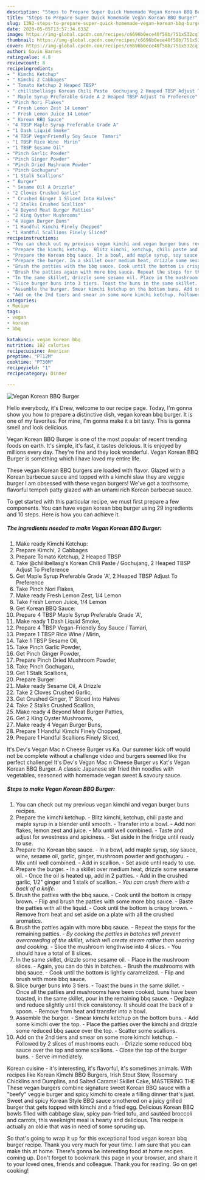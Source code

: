 ```yaml
---
description: "Steps to Prepare Super Quick Homemade Vegan Korean BBQ Burger"
title: "Steps to Prepare Super Quick Homemade Vegan Korean BBQ Burger"
slug: 1392-steps-to-prepare-super-quick-homemade-vegan-korean-bbq-burger
date: 2020-05-05T13:57:34.633Z
image: https://img-global.cpcdn.com/recipes/c6696b0ece40f58b/751x532cq70/vegan-korean-bbq-burger-recipe-main-photo.jpg
thumbnail: https://img-global.cpcdn.com/recipes/c6696b0ece40f58b/751x532cq70/vegan-korean-bbq-burger-recipe-main-photo.jpg
cover: https://img-global.cpcdn.com/recipes/c6696b0ece40f58b/751x532cq70/vegan-korean-bbq-burger-recipe-main-photo.jpg
author: Gavin Barnes
ratingvalue: 4.8
reviewcount: 8
recipeingredient:
- " Kimchi Ketchup"
- " Kimchi 2 Cabbages"
- " Tomato Ketchup 2 Heaped TBSP"
- " chillibellasgs Korean Chili Paste  Gochujang 2 Heaped TBSP Adjust To Preference"
- " Maple Syrup Preferable Grade A 2 Heaped TBSP Adjust To Preference"
- "Pinch Nori Flakes"
- " Fresh Lemon Zest 14 Lemon"
- " Fresh Lemon Juice 14 Lemon"
- " Korean BBQ Sauce"
- "4 TBSP Maple Syrup Preferable Grade A"
- "1 Dash Liquid Smoke"
- "4 TBSP VeganFriendly Soy Sauce  Tamari"
- "1 TBSP Rice Wine  Mirin"
- "1 TBSP Sesame Oil"
- "Pinch Garlic Powder"
- "Pinch Ginger Powder"
- "Pinch Dried Mushroom Powder"
- "Pinch Gochugaru"
- "1 Stalk Scallions"
- " Burger"
- " Sesame Oil A Drizzle"
- "2 Cloves Crushed Garlic"
- " Crushed Ginger 1 Sliced Into Halves"
- "2 Stalks Crushed Scallion"
- "4 Beyond Meat Burger Patties"
- "2 King Oyster Mushrooms"
- "4 Vegan Burger Buns"
- "1 Handful Kimchi Finely Chopped"
- "1 Handful Scallions Finely Sliced"
recipeinstructions:
- "You can check out my previous vegan kimchi and vegan burger buns recipes."
- "Prepare the kimchi ketchup.  Blitz kimchi, ketchup, chili paste and maple syrup in a blender until smooth. Transfer into a bowl. Add nori flakes, lemon zest and juice. Mix until well combined. Taste and adjust for sweetness and spiciness. Set aside in the fridge until ready to use."
- "Prepare the Korean bbq sauce. In a bowl, add maple syrup, soy sauce, wine, sesame oil, garlic, ginger, mushroom powder and gochugaru. Mix until well combined. Add in scallion. Set aside until ready to use."
- "Prepare the burger. In a skillet over medium heat, drizzle some sesame oil. Once the oil is heated up, add in 2 patties. Add in the crushed garlic, 1/2&#34; ginger and 1 stalk of scallion. *You can crush them with a back of a knife.*"
- "Brush the patties with the bbq sauce. Cook until the bottom is crispy brown. Flip and brush the patties with some more bbq sauce. Baste the patties with all the liquid. Cook until the bottom is crispy brown. Remove from heat and set aside on a plate with all the crushed aromatics."
- "Brush the patties again with more bbq sauce. Repeat the steps for the remaining patties. *By cooking the patties in batches will prevent overcrowding of the skillet, which will create steam rather than searing and cooking.* Slice the mushroom lengthwise into 4 slices. You should have a total of 8 slices."
- "In the same skillet, drizzle some sesame oil. Place in the mushroom slices. Again, you can do this in batches. Brush the mushrooms with bbq sauce. Cook until the bottom is lightly caramelized. Flip and brush with more bbq sauce."
- "Slice burger buns into 3 tiers. Toast the buns in the same skillet. Once all the patties and mushrooms have been cooked, buns have been toasted, in the same skillet, pour in the remaining bbq sauce. Deglaze and reduce slightly until thick consistency. It should coat the back of a spoon. Remove from heat and transfer into a bowl."
- "Assemble the burger. Smear kimchi ketchup on the bottom buns. Add some kimchi over the top. Place the patties over the kimchi and drizzle some reduced bbq sauce over the top. Scatter some scallions."
- "Add on the 2nd tiers and smear on some more kimchi ketchup. Followed by 2 slices of mushrooms each. Drizzle some reduced bbq sauce over the top and some scallions. Close the top of the burger buns. Serve immediately."
categories:
- Recipe
tags:
- vegan
- korean
- bbq

katakunci: vegan korean bbq 
nutrition: 102 calories
recipecuisine: American
preptime: "PT12M"
cooktime: "PT30M"
recipeyield: "1"
recipecategory: Dinner

---
```



![Vegan Korean BBQ Burger](https://img-global.cpcdn.com/recipes/c6696b0ece40f58b/751x532cq70/vegan-korean-bbq-burger-recipe-main-photo.jpg)

Hello everybody, it's Drew, welcome to our recipe page. Today, I'm gonna show you how to prepare a distinctive dish, vegan korean bbq burger. It is one of my favorites. For mine, I'm gonna make it a bit tasty. This is gonna smell and look delicious.

Vegan Korean BBQ Burger is one of the most popular of recent trending foods on earth. It's simple, it's fast, it tastes delicious. It is enjoyed by millions every day. They're fine and they look wonderful. Vegan Korean BBQ Burger is something which I have loved my entire life.

These vegan Korean BBQ burgers are loaded with flavor. Glazed with a Korean barbecue sauce and topped with a kimchi slaw they are veggie burger I am obsessed with these vegan burgers! We&#39;ve got a toothsome, flavorful tempeh patty glazed with an umami rich Korean barbecue sauce.


To get started with this particular recipe, we must first prepare a few components. You can have vegan korean bbq burger using 29 ingredients and 10 steps. Here is how you can achieve it.

<!--inarticleads1-->

##### The ingredients needed to make Vegan Korean BBQ Burger:

1. Make ready  Kimchi Ketchup:
1. Prepare  Kimchi, 2 Cabbages
1. Prepare  Tomato Ketchup, 2 Heaped TBSP
1. Take  @chillibellasg&#39;s Korean Chili Paste / Gochujang, 2 Heaped TBSP Adjust To Preference
1. Get  Maple Syrup Preferable Grade &#39;A&#39;, 2 Heaped TBSP Adjust To Preference
1. Take Pinch Nori Flakes,
1. Make ready  Fresh Lemon Zest, 1/4 Lemon
1. Take  Fresh Lemon Juice, 1/4 Lemon
1. Get  Korean BBQ Sauce:
1. Prepare 4 TBSP Maple Syrup Preferable Grade &#39;A&#39;,
1. Make ready 1 Dash Liquid Smoke,
1. Prepare 4 TBSP Vegan-Friendly Soy Sauce / Tamari,
1. Prepare 1 TBSP Rice Wine / Mirin,
1. Take 1 TBSP Sesame Oil,
1. Take Pinch Garlic Powder,
1. Get Pinch Ginger Powder,
1. Prepare Pinch Dried Mushroom Powder,
1. Take Pinch Gochugaru,
1. Get 1 Stalk Scallions,
1. Prepare  Burger:
1. Make ready  Sesame Oil, A Drizzle
1. Take 2 Cloves Crushed Garlic,
1. Get  Crushed Ginger, 1&#34; Sliced Into Halves
1. Take 2 Stalks Crushed Scallion,
1. Make ready 4 Beyond Meat Burger Patties,
1. Get 2 King Oyster Mushrooms,
1. Make ready 4 Vegan Burger Buns,
1. Prepare 1 Handful Kimchi Finely Chopped,
1. Prepare 1 Handful Scallions Finely Sliced,


It&#39;s Dev&#39;s Vegan Mac n Cheese Burger vs Ka. Our summer kick off would not be complete without a challenge video and burgers seemed like the perfect challenge! It&#39;s Dev&#39;s Vegan Mac n Cheese Burger vs Kat&#39;s Vegan Korean BBQ Burger. A classic Japanese stir fried thin noodles with vegetables, seasoned with homemade vegan sweet &amp; savoury sauce. 

<!--inarticleads2-->

##### Steps to make Vegan Korean BBQ Burger:

1. You can check out my previous vegan kimchi and vegan burger buns recipes.
1. Prepare the kimchi ketchup.  - Blitz kimchi, ketchup, chili paste and maple syrup in a blender until smooth. - Transfer into a bowl. - Add nori flakes, lemon zest and juice. - Mix until well combined. - Taste and adjust for sweetness and spiciness. - Set aside in the fridge until ready to use.
1. Prepare the Korean bbq sauce. - In a bowl, add maple syrup, soy sauce, wine, sesame oil, garlic, ginger, mushroom powder and gochugaru. - Mix until well combined. - Add in scallion. - Set aside until ready to use.
1. Prepare the burger. - In a skillet over medium heat, drizzle some sesame oil. - Once the oil is heated up, add in 2 patties. - Add in the crushed garlic, 1/2&#34; ginger and 1 stalk of scallion. - *You can crush them with a back of a knife.*
1. Brush the patties with the bbq sauce. - Cook until the bottom is crispy brown. - Flip and brush the patties with some more bbq sauce. - Baste the patties with all the liquid. - Cook until the bottom is crispy brown. - Remove from heat and set aside on a plate with all the crushed aromatics.
1. Brush the patties again with more bbq sauce. - Repeat the steps for the remaining patties. - *By cooking the patties in batches will prevent overcrowding of the skillet, which will create steam rather than searing and cooking.* - Slice the mushroom lengthwise into 4 slices. - You should have a total of 8 slices.
1. In the same skillet, drizzle some sesame oil. - Place in the mushroom slices. - Again, you can do this in batches. - Brush the mushrooms with bbq sauce. - Cook until the bottom is lightly caramelized. - Flip and brush with more bbq sauce.
1. Slice burger buns into 3 tiers. - Toast the buns in the same skillet. - Once all the patties and mushrooms have been cooked, buns have been toasted, in the same skillet, pour in the remaining bbq sauce. - Deglaze and reduce slightly until thick consistency. It should coat the back of a spoon. - Remove from heat and transfer into a bowl.
1. Assemble the burger. - Smear kimchi ketchup on the bottom buns. - Add some kimchi over the top. - Place the patties over the kimchi and drizzle some reduced bbq sauce over the top. - Scatter some scallions.
1. Add on the 2nd tiers and smear on some more kimchi ketchup. - Followed by 2 slices of mushrooms each. - Drizzle some reduced bbq sauce over the top and some scallions. - Close the top of the burger buns. - Serve immediately.


Korean cuisine - it&#39;s interesting, it&#39;s flavorful, it&#39;s sometimes animals. With recipes like Korean Kimchi BBQ Burgers, Irish Stout Stew, Rosemary Chicklins and Dumplins, and Salted Caramel Skillet Cake, MASTERING THE These vegan burgers combine signature sweet Korean BBQ sauce with a &#34;beefy&#34; veggie burger and spicy kimchi to create a filling dinner that&#39;s just. Sweet and spicy Korean Style BBQ sauce smothered on a juicy grilled burger that gets topped with kimchi and a fried egg. Delicious Korean BBQ bowls filled with cabbage slaw, spicy pan-fried tofu, and sautéed broccoli and carrots, this weeknight meal is hearty and delicious. This recipe is actually an oldie that was in need of some sprucing up. 

So that's going to wrap it up for this exceptional food vegan korean bbq burger recipe. Thank you very much for your time. I am sure that you can make this at home. There's gonna be interesting food at home recipes coming up. Don't forget to bookmark this page in your browser, and share it to your loved ones, friends and colleague. Thank you for reading. Go on get cooking!
